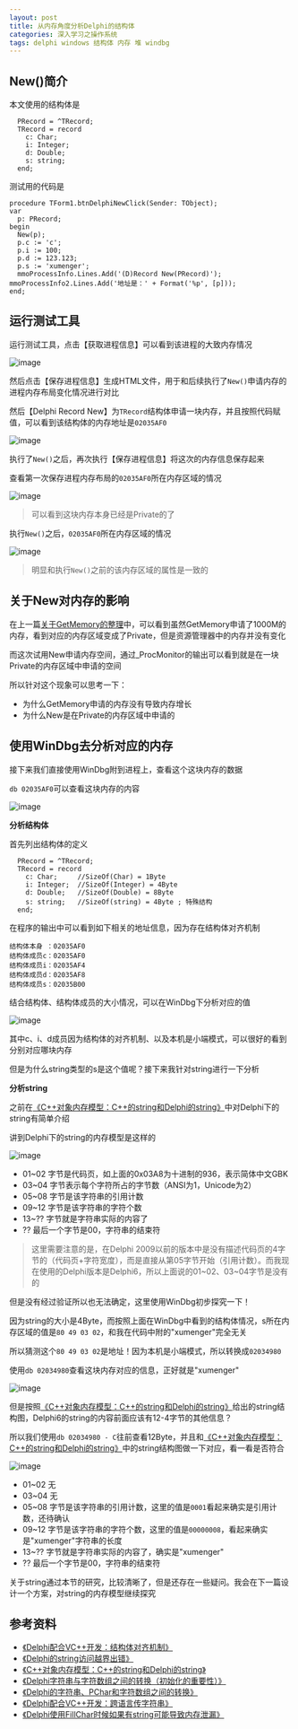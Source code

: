 ```yaml
---
layout: post
title: 从内存角度分析Delphi的结构体
categories: 深入学习之操作系统
tags: delphi windows 结构体 内存 堆 windbg
---
```


## New()简介

本文使用的结构体是

```
  PRecord = ^TRecord;
  TRecord = record
    c: Char;
    i: Integer;
    d: Double;
    s: string;
  end;
```

测试用的代码是

```
procedure TForm1.btnDelphiNewClick(Sender: TObject);
var
  p: PRecord;
begin
  New(p);
  p.c := 'c';
  p.i := 100;
  p.d := 123.123;
  p.s := 'xumenger';
  mmoProcessInfo.Lines.Add('(D)Record New(PRecord)');    mmoProcessInfo2.Lines.Add('地址是：' + Format('%p', [p]));
end;
```

## 运行测试工具

运行测试工具，点击【获取进程信息】可以看到该进程的大致内存情况

![image](../media/image/2017-09-17/01.png)

然后点击【保存进程信息】生成HTML文件，用于和后续执行了`New()`申请内存的进程内存布局变化情况进行对比

然后【Delphi Record New】为`TRecord`结构体申请一块内存，并且按照代码赋值，可以看到该结构体的内存地址是`02035AF0`

![image](../media/image/2017-09-17/02.png)

执行了`New()`之后，再次执行【保存进程信息】将这次的内存信息保存起来

查看第一次保存进程内存布局的`02035AF0`所在内存区域的情况

![image](../media/image/2017-09-17/03.png)

>可以看到这块内存本身已经是Private的了

执行`New()`之后，`02035AF0`所在内存区域的情况

![image](../media/image/2017-09-17/04.png)

>明显和执行`New()`之前的该内存区域的属性是一致的

## 关于New对内存的影响

在上一篇[关于GetMemory的整理](http://www.xumenger.com/windbg-delphi-getmemory20170915/)中，可以看到虽然GetMemory申请了1000M的内存，看到对应的内存区域变成了Private，但是资源管理器中的内存并没有变化

而这次试用New申请内存空间，通过\_ProcMonitor的输出可以看到就是在一块Private的内存区域中申请的空间

所以针对这个现象可以思考一下：

* 为什么GetMemory申请的内存没有导致内存增长
* 为什么New是在Private的内存区域中申请的

## 使用WinDbg去分析对应的内存

接下来我们直接使用WinDbg附到进程上，查看这个这块内存的数据

`db 02035AF0`可以查看这块内存的内容

![image](../media/image/2017-09-17/05.png)

**分析结构体**

首先列出结构体的定义

```
  PRecord = ^TRecord;
  TRecord = record
    c: Char;     //SizeOf(Char) = 1Byte
    i: Integer;  //SizeOf(Integer) = 4Byte
    d: Double;   //SizeOf(Double) = 8Byte
    s: string;   //SizeOf(string) = 4Byte ; 特殊结构
  end;
```

在程序的输出中可以看到如下相关的地址信息，因为存在结构体对齐机制

```
结构体本身 ：02035AF0
结构体成员c：02035AF0
结构体成员i：02035AF4
结构体成员d：02035AF8
结构体成员s：02035B00
```

结合结构体、结构体成员的大小情况，可以在WinDbg下分析对应的值

![image](../media/image/2017-09-17/06.png)

其中c、i、d成员因为结构体的对齐机制、以及本机是小端模式，可以很好的看到分别对应哪块内存

但是为什么string类型的s是这个值呢？接下来我针对string进行一下分析

**分析string**

之前在[《C++对象内存模型：C++的string和Delphi的string》](http://www.xumenger.com/cpp-delphi-string-20161116/)中对Delphi下的string有简单介绍

讲到Delphi下的string的内存模型是这样的

![image](../media/image/2017-09-17/07.png)

* 01~02 字节是代码页，如上面的0x03A8为十进制的936，表示简体中文GBK
* 03~04 字节表示每个字符所占的字节数（ANSI为1，Unicode为2）
* 05~08 字节是该字符串的引用计数
* 09~12 字节是该字符串的字符个数
* 13~?? 字节就是字符串实际的内容了
* ?? 最后一个字节是00，字符串的结束符

>这里需要注意的是，在Delphi 2009以前的版本中是没有描述代码页的4字节的（代码页+字符宽度），而是直接从第05字节开始（引用计数）。而我现在使用的Delphi版本是Delphi6，所以上面说的01~02、03~04字节是没有的

但是没有经过验证所以也无法确定，这里使用WinDbg初步探究一下！

因为string的大小是4Byte，而按照上面在WinDbg中看到的结构体情况，s所在内存区域的值是`80 49 03 02`，和我在代码中附的"xumenger"完全无关

所以猜测这个`80 49 03 02`是地址！因为本机是小端模式，所以转换成`02034980`

使用`db 02034980`查看这块内存对应的信息，正好就是"xumenger"

![image](../media/image/2017-09-17/08.png)

但是按照[《C++对象内存模型：C++的string和Delphi的string》](http://www.xumenger.com/cpp-delphi-string-20161116/)给出的string结构图，Delphi6的string的内容前面应该有12-4字节的其他信息？

所以我们使用`db 02034980 - C`往前查看12Byte，并且和[《C++对象内存模型：C++的string和Delphi的string》](http://www.xumenger.com/cpp-delphi-string-20161116/)中的string结构图做一下对应，看一看是否符合

![image](../media/image/2017-09-17/09.png)

* 01~02 无
* 03~04 无
* 05~08 字节是该字符串的引用计数，这里的值是`0001`看起来确实是引用计数，还待确认
* 09~12 字节是该字符串的字符个数，这里的值是`00000008`，看起来确实是"xumenger"字符串的长度
* 13~?? 字节就是字符串实际的内容了，确实是"xumenger"
* ?? 最后一个字节是00，字符串的结束符

关于string通过本节的研究，比较清晰了，但是还存在一些疑问。我会在下一篇设计一个方案，对string的内存模型继续探究

## 参考资料

* [《Delphi配合VC++开发：结构体对齐机制》](http://www.xumenger.com/delphi-vc-dll-2-20160903/)
* [《Delphi的string访问越界出错》](http://www.xumenger.com/delphi-string-20170109/)
* [《C++对象内存模型：C++的string和Delphi的string》](http://www.xumenger.com/cpp-delphi-string-20161116/)
* [《Delphi字符串与字符数组之间的转换（初始化的重要性）》](http://www.xumenger.com/delphi-string-pchar-chararray-20150422-02/)
* [《Delphi的字符串、PChar和字符数组之间的转换》](http://www.xumenger.com/delphi-string-pchar-chararray-20150422-01/)
* [《Delphi配合VC++开发：跨语言传字符串》](http://www.xumenger.com/delphi-vc-dll-5-20160903/)
* [《Delphi使用FillChar时候如果有string可能导致内存泄漏》](http://www.xumenger.com/delphi-string-memory-20151118/)
